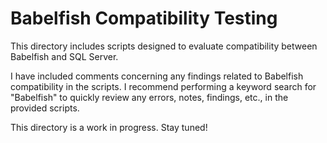 # Babelfish Compatibility Testing

This directory includes scripts designed to evaluate compatibility between Babelfish and SQL Server.

I have included comments concerning any findings related to Babelfish compatibility in the scripts.  I recommend performing a keyword search for "Babelfish" to quickly review any errors, notes, findings, etc., in the provided scripts.

This directory is a work in progress.  Stay tuned!
